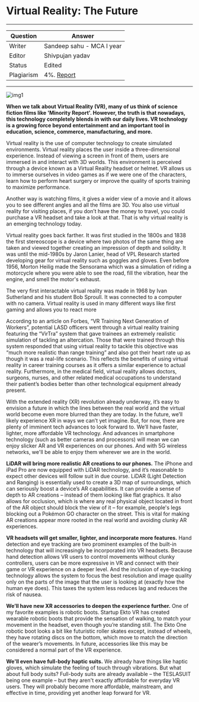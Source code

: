 # Virtual Reality: The Future

---

| Question   | Answer |
| ---------- | ------ |
| Writer     | Sandeep sahu - MCA I year |
| Editor     | Shivpujan yadav |
| Status     | Edited |
| Plagiarism | 4%. [Report](https://github.com/shivpujan12/Srijan-2022/blob/main/articles/plagReports/)|

---

![img1]()

**When we talk about Virtual Reality (VR), many of us think of science fiction films like 'Minority Report'. However, the truth is that nowadays, this technology completely blends in with our daily lives. VR technology is a growing force beyond entertainment and an important tool in education, science, commerce, manufacturing, and more.**

Virtual reality is the use of computer technology to create simulated environments. Virtual reality places the user inside a three-dimensional experience. Instead of viewing a screen in front of them, users are immersed in and interact with 3D worlds. This environment is perceived through a device known as a Virtual Reality headset or helmet. VR allows us to immerse ourselves in video games as if we were one of the characters, learn how to perform heart surgery or improve the quality of sports training to maximize performance.

Another way is watching films, it gives a wider view of a movie and it allows you to see different angles and all the films are 3D. You also use virtual reality for visiting places, if you don’t have the money to travel, you could purchase a VR headset and take a look at that. That is why virtual reality is an emerging technology today.

Virtual reality goes back farther. It was first studied in the 1800s and 1838 the first stereoscope is a device where two photos of the same thing are taken and viewed together creating an impression of depth and solidity. It was until the mid-1980s by Jaron Lanier, head of VPL Research started developing gear for virtual reality such as goggles and gloves. Even before 1956, Morton Heilig made the Sensorama which was a simulation of riding a motorcycle where you were able to see the road, fill the vibration, hear the engine, and smell the motor's exhaust. 

The very first interactable virtual reality was made in 1968 by Ivan Sutherland and his student Bob Sproull. It was connected to a computer with no camera. Virtual reality is used in many different ways like first gaming and allows you to react more 

According to an article on Forbes, “VR Training Next Generation of Workers”, potential LASD officers went through a virtual reality training featuring the “VirTra” system that gave trainees an extremely realistic simulation of tackling an altercation. Those that were trained through this system responded that using virtual reality to tackle this objective was “much more realistic than range training” and also got their heart rate up as though it was a real-life scenario. This reflects the benefits of using virtual reality in career training courses as it offers a similar experience to actual reality. Furthermore, in the medical field, virtual reality allows doctors, surgeons, nurses, and other related medical occupations to understand their patient’s bodies better than other technological equipment already present. 

With the extended reality (XR) revolution already underway, it’s easy to envision a future in which the lines between the real world and the virtual world become even more blurred than they are today. In the future, we’ll likely experience XR in ways we can’t yet imagine. But, for now, there are plenty of imminent tech advances to look forward to. We’ll have faster, lighter, more affordable VR technology. And advances in smartphone technology (such as better cameras and processors) will mean we can enjoy slicker AR and VR experiences on our phones. And with 5G wireless networks, we'll be able to enjoy them wherever we are in the world. 

**LiDAR will bring more realistic AR creations to our phones.** The iPhone and iPad Pro are now equipped with LiDAR technology, and it’s reasonable to expect other devices will follow suit in due course. LiDAR (Light Detection and Ranging) is essentially used to create a 3D map of surroundings, which can seriously boost a device’s AR capabilities. It can provide a sense of depth to AR creations – instead of them looking like flat graphics. It also allows for occlusion, which is where any real physical object located in front of the AR object should block the view of it – for example, people's legs blocking out a Pokémon GO character on the street. This is vital for making AR creations appear more rooted in the real world and avoiding clunky AR experiences. 

**VR headsets will get smaller, lighter, and incorporate more features.** Hand detection and eye tracking are two prominent examples of the built-in technology that will increasingly be incorporated into VR headsets. Because hand detection allows VR users to control movements without clunky controllers, users can be more expressive in VR and connect with their game or VR experience on a deeper level. And the inclusion of eye-tracking technology allows the system to focus the best resolution and image quality only on the parts of the image that the user is looking at (exactly how the human eye does). This taxes the system less reduces lag and reduces the risk of nausea.

**We’ll have new XR accessories to deepen the experience further.** One of my favorite examples is robotic boots. Startup Ekto VR has created wearable robotic boots that provide the sensation of walking, to match your movement in the headset, even though you’re standing still. The Ekto One robotic boot looks a bit like futuristic roller skates except, instead of wheels, they have rotating discs on the bottom, which move to match the direction of the wearer’s movements. In future, accessories like this may be considered a normal part of the VR experience.

**We'll even have full-body haptic suits.** We already have things like haptic gloves, which simulate the feeling of touch through vibrations. But what about full body suits? Full-body suits are already available – the TESLASUIT being one example – but they aren't exactly affordable for everyday VR users. They will probably become more affordable, mainstream, and effective in time, providing yet another leap forward for VR.
